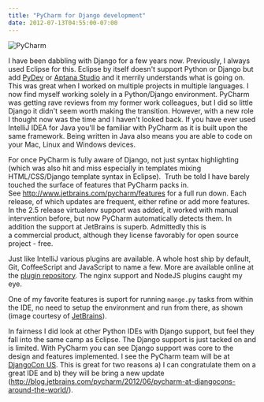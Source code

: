 ```yaml
---
title: "PyCharm for Django development"
date: 2012-07-13T04:55:00-07:00
---
```


![PyCharm](/img/pycharm-logo.png)


I have been dabbling with Django for a few years now. Previously, I
always used Eclipse for this. Eclipse by itself doesn't support Python
or Django but add [PyDev](http://pydev.org/) or [Aptana
Studio](http://www.aptana.com/products/studio3) and it merrily
understands what is going on. This was great when I worked on multiple
projects in multiple languages. I now find myself working solely in a
Python/Django environment. PyCharm was getting rave reviews from my
former work colleagues, but I did so little Django it didn't seem worth
making the transition. However, with a new role I thought now was the
time and I haven't looked back. If you have ever used IntelliJ IDEA for
Java you'll be familiar with PyCharm as it is built upon the same
framework. Being written in Java also means you are able to code on your
Mac, Linux and Windows devices.  
  
For once PyCharm is fully aware of Django, not just syntax highlighting
(which was also hit and miss especially in templates mixing
HTML/CSS/Django template syntax in Eclipse).  Truth be told I have
barely touched the surface of features that PyCharm packs in.
See <http://www.jetbrains.com/pycharm/features> for a full
run down. Each release, of which updates are frequent, either refine or
add more features. In the 2.5 release virtualenv support was added, it
worked with manual intervention before, but now PyCharm automatically
detects them. In addition the support at JetBrains is
superb. Admittedly this is a commercial product, although they
license favorably for open source project - free.  
  
Just like IntelliJ various plugins are available. A whole host ship by
default, Git, CoffeeScript and JavaScript to name a few. More are
available online at the [plugin
repository](http://plugins.intellij.net/). The nginx support and NodeJS
plugins caught my eye.  

One of my favorite features is suport for running ``mange.py``
tasks from within the IDE, no need to setup the environment and run from
there, as shown (image courtesy of
[JetBrains](http://www.jetbrains.com/pycharm/features)).  
  
In fairness I did look at other Python IDEs with Django support, but
feel they fall into the same camp as Eclipse. The Django support is just
tacked on and is limited. With PyCharm you can see Django support was
core to the design and features implemented. I see the PyCharm team will
be at [DjangoCon US](http://www.djangocon.us/). This is great for two
reasons a) I can congratulate them on a great IDE and b) they will be
bring a new update
(<http://blog.jetbrains.com/pycharm/2012/06/pycharm-at-djangocons-around-the-world/>). 